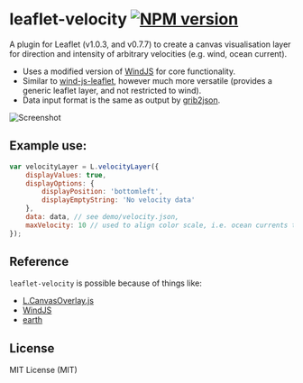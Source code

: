 # leaflet-velocity [![NPM version][npm-image]][npm-url]
A plugin for Leaflet (v1.0.3, and v0.7.7) to create a canvas visualisation layer for direction and intensity of arbitrary velocities (e.g. wind, ocean current).

- Uses a modified version of [WindJS](https://github.com/Esri/wind-js) for core functionality.
- Similar to [wind-js-leaflet](https://github.com/danwild/wind-js-leaflet), however much more versatile (provides a generic leaflet layer, and not restricted to wind).
- Data input format is the same as output by [grib2json](https://github.com/cambecc/grib2json).

![Screenshot](/screenshots/velocity.gif?raw=true)

## Example use:
```javascript
var velocityLayer = L.velocityLayer({
	displayValues: true,
	displayOptions: {
		displayPosition: 'bottomleft',
		displayEmptyString: 'No velocity data'
	},
	data: data, // see demo/velocity.json,
	maxVelocity: 10 // used to align color scale, i.e. ocean currents typically lower than wind velocity
});
```

## Reference
`leaflet-velocity` is possible because of things like:
- [L.CanvasOverlay.js](https://gist.github.com/Sumbera/11114288)
- [WindJS](https://github.com/Esri/wind-js)
- [earth](https://github.com/cambecc/earth)

## License
MIT License (MIT)

[npm-image]: https://badge.fury.io/js/leaflet-velocity.svg
[npm-url]: https://www.npmjs.com/package/leaflet-velocity